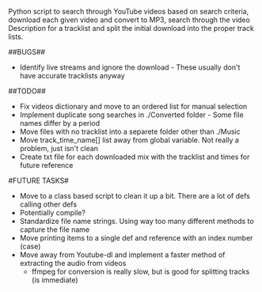 
Python script to search through YouTube videos based on search criteria, download each given video
and convert to MP3, search through the video Description for a tracklist and split the initial 
download into the proper track lists.

##BUGS##
- Identify live streams and ignore the download - These usually don't have accurate tracklists anyway

##TODO##
- Fix videos dictionary and move to an ordered list for manual selection
- Implement duplicate song searches in ./Converted folder - Some file names differ by a period
- Move files with no tracklist into a separete folder other than ./Music
- Move track_time_name[] list away from global variable. Not really a problem, just isn't clean
- Create txt file for each downloaded mix with the tracklist and times for future reference

#FUTURE TASKS#
- Move to a class based script to clean it up a bit. There are a lot of defs calling other defs
- Potentially compile?
- Standardize file name strings. Using way too many different methods to capture the file name
- Move printing items to a single def and reference with an index number (case)
- Move away from Youtube-dl and implement a faster method of extracting the audio from videos
  - ffmpeg for conversion is really slow, but is good for splitting tracks (is immediate)